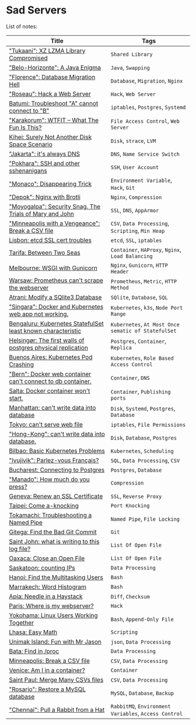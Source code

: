 # Sad Servers

List of notes:

| Title                                     | Tags                                      |
|-----------------------------------------------------|--------------------------------------------------|
| ["Tukaani": XZ LZMA Library Compromised](notes/xz_mzma_library_compromised.md) | `Shared Library`                 |
| ["Belo-Horizonte": A Java Enigma](notes/a_java_engima.md) | `Java`, `Swapping` |
| ["Florence": Database Migration Hell](notes/database_migration_hell.md) | `Database`, `Migration`, `Nginx` |
| ["Roseau": Hack a Web Server](notes/hack_a_web_server.md) | `Hack`, `Web Server` |
| [Batumi: Troubleshoot "A" cannot connect to "B"](notes/troubleshoot_A_cannot_connect_to_B.md) | `iptables`, `Postgres`, `Systemd`                |
| ["Karakorum": WTFIT – What The Fun Is This?](notes/wtfit.md) | `File Access Control`, `Web Server` |
| [Kihei: Surely Not Another Disk Space Scenario](notes/surely_not_another_disk_space_scenario.md) | `Disk`, `strace`, `LVM`                          |
| ["Jakarta": it's always DNS](notes/its_always_dns.md) | `DNS`, `Name Service Switch` |
| ["Pokhara": SSH and other sshenanigans](notes/ssh_and_other_sshenanigans.md) | `SSH`, `User Account` |
| ["Monaco": Disappearing Trick](notes/disapperaing_trick.md) | `Environment Variable`, `Hack`, `Git` |
| ["Depok": Nginx with Brotli](notes/nginx_with_brotli.md) | `Nginx`, `Compression`  | 
| ["Moyogalpa": Security Snag. The Trials of Mary and John](notes/security_snag.md) | `SSL`, `DNS`, `AppArmor` |
| ["Minneapolis with a Vengeance": Break a CSV file](notes/break_a_csv_file_2.md) | `CSV`, `Data Processing`, `Scripting`, `Min Heap`                      |
| [Lisbon: etcd SSL cert troubles](notes/etcd_ssl_cert_troubles.md) | `etcd`, `SSL`, `iptables`                        |
| [Tarifa: Between Two Seas](notes/between_two_seas.md) | `Container`, `HAProxy`, `Nginx`, `Load Balancing`|
| [Melbourne: WSGI with Gunicorn](notes/wsgi_with_gunicorn.md) | `Nginx`, `Gunicorn`, `HTTP Header`               |
| [Warsaw: Prometheus can't scrape the webserver](notes/prometheus_cant_scrape_the_webserver.md) | `Prometheus`, `Metric`, `HTTP Method`            |
| [Atrani: Modify a SQlite3 Database](notes/modify_a_sqlite3_db.md) | `SQlite`, `Database`, `SQL`                      |
| ["Singara": Docker and Kubernetes web app not working.](notes/docker_and_k8s_web_app_not_working.md) | `Kubernetes`, `k3s`, `Node Port Range` |
| [Bengaluru: Kubernetes StatefulSet least known characteristic](notes/k8s_statefulSet_least_known_character.md) | `Kubernetes`, `At Most Once sematic of StatefulSet`|
| [Helsingør: The first walls of postgres physical replication](notes/first_walls_of_postgres_physical_replication.md) | `Postgres`, `Container`, `Replica`               |
| [Buenos Aires: Kubernetes Pod Crashing](notes/k8s_pod_crashing.md) | `Kubernetes`, `Role Based Access Control`        |
| ["Bern": Docker web container can't connect to db container.](notes/docker_web_container_cant_connect_to_db_container.md) | `Container`, `DNS` |
| [Salta: Docker container won't start.](notes/docker_container_wont_start.md) | `Container`, `Publishing ports`                  |
| [Manhattan: can't write data into database](notes/cant_write_data_into_database.md) | `Disk`, `Systemd`, `Postgres`, `Database`        |
| [Tokyo: can't serve web file](notes/cant_serve_web_file.md) | `iptables`, `File Permissions`                   | | [Cape Town: Borked Nginx](notes/borked_nginx.md) | `Nginx`, `Max Open File Descriptor Limits`       |
| ["Hong-Kong": can't write data into database.](notes/hk_cant_write_data_into_database.md) | `Disk`, `Database`, `Postgres` |
| [Bilbao: Basic Kubernetes Problems](notes/basic_k8s_problem.md) | `Kubernetes`, `Scheduling`                       |
| ["Ivujivik": Parlez-vous Français?](notes/fix_csv.md) | `SQL`, `Data Processing`, `CSV` |
| [Bucharest: Connecting to Postgres](notes/connecting_to_postgres.md) | `Postgres`, `Database`                           |
| ["Manado": How much do you press?](notes/how_much_do_you_press.md) | `Compression` |
| [Geneva: Renew an SSL Certificate](notes/renew_ssl_cert.md) | `SSL`, `Reverse Proxy`                           |
| [Taipei: Come a-knocking](notes/come_a_knock.md) | `Port Knocking`                                  |
| [Tokamachi: Troubleshooting a Named Pipe](notes/troubleshoot_a_named_pipe.md) | `Named Pipe`, `File Locking`                     |
| [Gitega: Find the Bad Git Commit](notes/find_bad_git_commit.md) | `Git`                                            |
| [Saint John: what is writing to this log file?](notes/what_is_writing_to_this_log_file.md) | `List Of Open File`                              |
| [Oaxaca: Close an Open File](notes/close_an_open_file.md) | `List Of Open File`                              |
| [Saskatoon: counting IPs](notes/counting_ips.md) | `Data Processing`                                |
| [Hanoi: Find the Multitasking Users](notes/find_the_multitasking_users.md) | `Bash`                                   |
| [Marrakech: Word Histogram](notes/word_histogram.md) | `Bash`                                   |
| [Apia: Needle in a Haystack](notes/needle_in_a_haystack.md) | `Diff`, `Checksum`                               |
| [Paris: Where is my webserver?](notes/where_is_my_web_server.md) | `Hack`                                           |
| [Yokohama: Linux Users Working Together](notes/linux_users_working_together.md) | `Bash`, `Append-Only File`                                   |
| [Lhasa: Easy Math](notes/easy_math.md) | `Scripting`                                      |
| [Unimak Island: Fun with Mr Jason](notes/fun_with_mr_jason.md) | `json`, `Data Processing`                        |
| [Bata: Find in /proc](notes/find_in_proc.md) | `Data Processing`                                |
| [Minneapolis: Break a CSV file](notes/break_a_csv_file.md) | `CSV`, `Data Processing`                         |
| [Venice: Am I in a container?](notes/am_i_in_a_container.md) | `Container`                              |
| [Saint Paul: Merge Many CSVs files](notes/merge_many_csv_files.md) | `CSV`, `Data Processing`                         |
| ["Rosario": Restore a MySQL database](/notes/restore_a_mysql_database.md) | `MySQL`, `Database`, `Backup` |
| ["Chennai": Pull a Rabbit from a Hat](/notes/pull_a_rabbit_from_a_hat.md) | `RabbitMQ`, `Environment Variables`, `Access Control` | 
